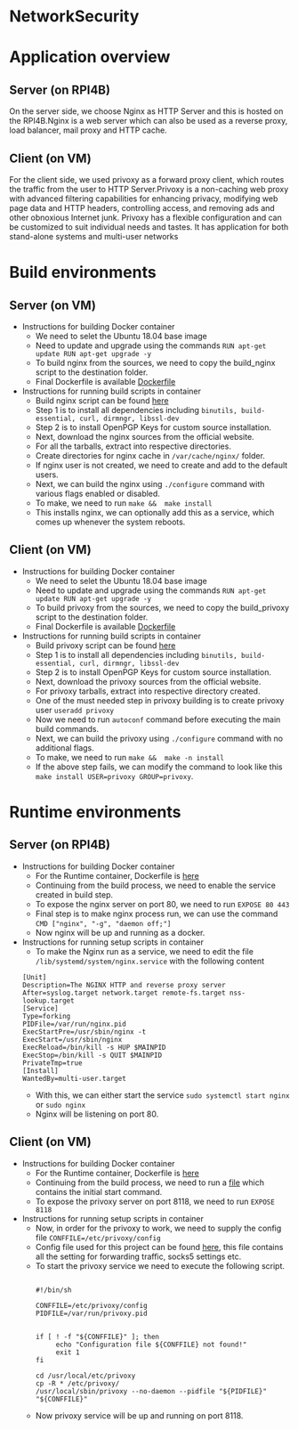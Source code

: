 # NetworkSecurity

# Application overview
## Server (on RPI4B)
On the server side, we choose Nginx as HTTP Server and this is hosted on the RPI4B.Nginx is a web server which can also be used as a reverse proxy, load balancer, mail proxy and HTTP cache.
## Client (on VM)
For the client side, we used privoxy as a forward proxy client, which routes the traffic from the user to HTTP Server.Privoxy is a non-caching web proxy with advanced filtering capabilities for enhancing privacy, modifying web page data and HTTP headers, controlling access, and removing ads and other obnoxious Internet junk. Privoxy has a flexible configuration and can be customized to suit individual needs and tastes. It has application for both stand-alone systems and multi-user networks
# Build environments
## Server (on VM)
* Instructions for building Docker container
  * We need to selet the Ubuntu 18.04 base image
  * Need to update and upgrade using the commands `RUN apt-get update RUN apt-get upgrade -y`
  * To build nginx from the sources, we need to copy the build_nginx script to the destination folder.
  * Final Dockerfile is available [Dockerfile](Server/Build/Dockerfile)
* Instructions for running build scripts in container
  * Build nginx script can be found [here](Server/build_nginx.sh)
  * Step 1 is to install all dependencies including `binutils, build-essential, curl, dirmngr, libssl-dev`
  * Step 2 is to install OpenPGP Keys for custom source installation.
  * Next, download the nginx sources from the official website.
  * For all the tarballs, extract into respective directories.
  * Create directories for nginx cache in `/var/cache/nginx/` folder.
  * If nginx user is not created, we need to create and add to the default users.
  * Next, we can build the nginx using `./configure` command with various flags enabled or disabled.
  * To make, we need to run `make &&  make install`
  * This installs nginx, we can optionally add this as a service, which comes up whenever the system reboots.
## Client (on VM)
* Instructions for building Docker container
  * We need to selet the Ubuntu 18.04 base image
  * Need to update and upgrade using the commands `RUN apt-get update RUN apt-get upgrade -y`
  * To build privoxy from the sources, we need to copy the build_privoxy script to the destination folder.
  * Final Dockerfile is available [Dockerfile](Client/Build/Dockerfile)
* Instructions for running build scripts in container
  * Build privoxy script can be found [here](Client/build_privoxy.sh)
  * Step 1 is to install all dependencies including `binutils, build-essential, curl, dirmngr, libssl-dev`
  * Step 2 is to install OpenPGP Keys for custom source installation.
  * Next, download the privoxy sources from the official website.
  * For privoxy tarballs, extract into respective directory created.
  * One of the must needed step in privoxy building is to create privoxy user `useradd privoxy`
  * Now we need to run `autoconf` command before executing the main build commands.
  * Next, we can build the privoxy using `./configure` command with no additional flags.
  * To make, we need to run `make &&  make -n install`
  * If the above step fails, we can modify the command to look like this `make install USER=privoxy GROUP=privoxy`.
# Runtime environments
## Server (on RPI4B)
* Instructions for building Docker container
  * For the Runtime container, Dockerfile is [here](Server/Dockerfile)
  * Continuing from the build process, we need to enable the service created in build step.
  * To expose the nginx server on port 80, we need to run `EXPOSE 80 443`
  * Final step is to make nginx process run, we can use the command `CMD ["nginx", "-g", "daemon off;"]`
  * Now nginx will be up and running as a docker.
* Instructions for running setup scripts in container
  * To make the Nginx run as a service, we need to edit the file `/lib/systemd/system/nginx.service` with the following content
  ```
  [Unit]
  Description=The NGINX HTTP and reverse proxy server
  After=syslog.target network.target remote-fs.target nss-lookup.target
  [Service]
  Type=forking
  PIDFile=/var/run/nginx.pid
  ExecStartPre=/usr/sbin/nginx -t
  ExecStart=/usr/sbin/nginx
  ExecReload=/bin/kill -s HUP $MAINPID
  ExecStop=/bin/kill -s QUIT $MAINPID
  PrivateTmp=true
  [Install]
  WantedBy=multi-user.target
  ```
  * With this, we can either start the service `sudo systemctl start nginx` or `sudo nginx`
  * Nginx will be listening on port 80.
## Client (on VM)
* Instructions for building Docker container
  * For the Runtime container, Dockerfile is [here](Client/Dockerfile)
  * Continuing from the build process, we need to run a [file](Client/privoxy-start.sh) which contains the initial start command.
  * To expose the privoxy server on port 8118, we need to run `EXPOSE 8118`
* Instructions for running setup scripts in container
  * Now, in order for the privoxy to work, we need to supply the config file `CONFFILE=/etc/privoxy/config`
  * Config file used for this project can be found [here](Client/config), this file contains all the setting for forwarding traffic, socks5 settings etc.
  * To start the privoxy service we need to execute the following script.
    ```
      
    #!/bin/sh

    CONFFILE=/etc/privoxy/config
    PIDFILE=/var/run/privoxy.pid


    if [ ! -f "${CONFFILE}" ]; then
	     echo "Configuration file ${CONFFILE} not found!"
	     exit 1
    fi

    cd /usr/local/etc/privoxy
    cp -R * /etc/privoxy/
    /usr/local/sbin/privoxy --no-daemon --pidfile "${PIDFILE}" "${CONFFILE}"
    ```
  * Now privoxy service will be up and running on port 8118.
